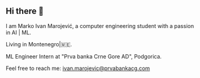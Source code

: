 ## Hi there 👋

<!--
**marojevic4455/marojevic4455** is a ✨ _special_ ✨ repository because its `README.md` (this file) appears on your GitHub profile.

Here are some ideas to get you started:

- 🔭 I’m currently working on ...
- 🌱 I’m currently learning ...
- 👯 I’m looking to collaborate on ...
- 🤔 I’m looking for help with ...
- 💬 Ask me about ...
- 📫 How to reach me: ...
- 😄 Pronouns: ...
- ⚡ Fun fact: ...
-->

I am Marko Ivan Marojević, a computer engineering student with a passion in AI | ML. 

Living in Montenegro|🇲🇪. 

ML Engineer Intern at "Prva banka Crne Gore AD", Podgorica. 


Feel free to reach me: ivan.marojevic@prvabankacg.com
